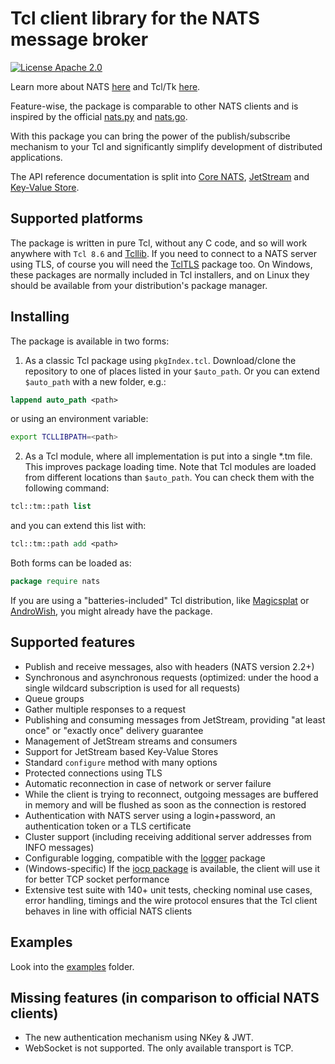 # Tcl client library for the NATS message broker

[![License Apache 2.0](https://img.shields.io/badge/License-Apache2-blue.svg)](https://www.apache.org/licenses/LICENSE-2.0)

Learn more about NATS [here](https://nats.io) and Tcl/Tk [here](https://www.tcl.tk/).

Feature-wise, the package is comparable to other NATS clients and is inspired by the official [nats.py](https://github.com/nats-io/nats.py) and [nats.go](https://github.com/nats-io/nats.go).

With this package you can bring the power of the publish/subscribe mechanism to your Tcl and significantly simplify development of distributed applications.

The API reference documentation is split into [Core NATS](CoreAPI.md), [JetStream](JsAPI.md) and [Key-Value Store](KvAPI.md).

## Supported platforms

The package is written in pure Tcl, without any C code, and so will work anywhere with `Tcl 8.6` and [Tcllib](https://core.tcl-lang.org/tcllib/doc/trunk/embedded/md/toc.md). If you need to connect to a NATS server using TLS, of course you will need the [TclTLS](https://core.tcl-lang.org/tcltls/index) package too. On Windows, these packages are normally included in Tcl installers, and on Linux they should be available from your distribution's package manager.

## Installing
The package is available in two forms:
1. As a classic Tcl package using `pkgIndex.tcl`. Download/clone the repository to one of places listed in your `$auto_path`. Or you can extend `$auto_path` with a new folder, e.g.:
```Tcl
lappend auto_path <path>
```
or using an environment variable:
```bash
export TCLLIBPATH=<path>
```
2. As a Tcl module, where all implementation is put into a single *.tm file. This improves package loading time. Note that Tcl modules are loaded from different locations than `$auto_path`. You can check them with the following command:
```Tcl
tcl::tm::path list
```
and you can extend this list with:
```Tcl
tcl::tm::path add <path>
```

Both forms can be loaded as:
```Tcl
package require nats
```
If you are using a "batteries-included" Tcl distribution, like [Magicsplat](https://www.magicsplat.com/tcl-installer/index.html) or [AndroWish](https://www.androwish.org/home/wiki?name=Batteries+Included), you might already have the package.
## Supported features
- Publish and receive messages, also with headers (NATS version 2.2+)
- Synchronous and asynchronous requests (optimized: under the hood a single wildcard subscription is used for all requests)
- Queue groups
- Gather multiple responses to a request
- Publishing and consuming messages from JetStream, providing "at least once" or "exactly once" delivery guarantee
- Management of JetStream streams and consumers
- Support for JetStream based Key-Value Stores
- Standard `configure` method with many options
- Protected connections using TLS
- Automatic reconnection in case of network or server failure
- While the client is trying to reconnect, outgoing messages are buffered in memory and will be flushed as soon as the connection is restored
- Authentication with NATS server using a login+password, an authentication token or a TLS certificate
- Cluster support (including receiving additional server addresses from INFO messages)
- Configurable logging, compatible with the [logger](https://core.tcl-lang.org/tcllib/doc/trunk/embedded/md/tcllib/files/modules/log/logger.md) package
- (Windows-specific) If the [iocp package](https://iocp.magicsplat.com/) is available, the client will use it for better TCP socket performance
- Extensive test suite with 140+ unit tests, checking nominal use cases, error handling, timings and the wire protocol ensures that the Tcl client behaves in line with official NATS clients

## Examples
Look into the [examples](examples) folder.

## Missing features (in comparison to official NATS clients)
- The new authentication mechanism using NKey & JWT.
- WebSocket is not supported. The only available transport is TCP.
